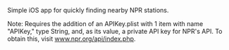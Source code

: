 Simple iOS app for quickly finding nearby NPR stations.

Note: Requires the addition of an APIKey.plist with 1 item with name 
"APIKey," type String, and, as its value, a private API key for NPR's
API. To obtain this, visit www.npr.org/api/index.php. 
